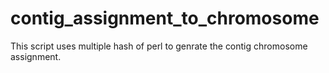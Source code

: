 # contig_assignment_to_chromosome
This script uses multiple hash of perl to genrate the contig chromosome assignment.
